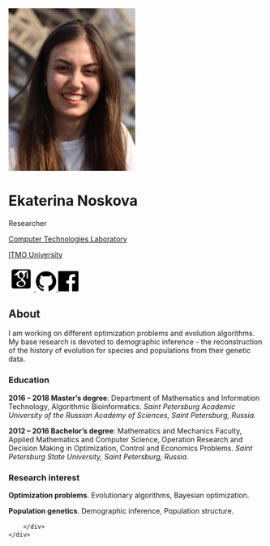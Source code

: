 
<div class="container">
    <div class="row">
        <div class="col-xs-6">

<img src="assets/enoskova.png" width="250px">

<h1 class="h4"> Ekaterina Noskova </h1>

<p>
Researcher<br>

<a class="text-dark" href="http://ctlab.ifmo.ru/en/"> Computer Technologies Laboratory </a> <br>

<a class="text-dark" href="https://en.itmo.ru/"> ITMO University </a> <br>
</p>


<a href="https://scholar.google.com/citations?user=1Mlxh7wAAAAJ&hl=en">
         <img src="assets/social_icons/google-scholar.png" width="50">
      </a>
<a href="https://github.com/noscode">
         <img src="assets/social_icons/github.png" width="40">
      </a>
<a href="https://www.facebook.com/ekaterina.noskova.1675/">
         <img src="assets/social_icons/facebook.png" width="40">
      </a>

</div>
        <div class="col-xs-6">
            

## About

I am working on different optimization problems and evolution algorithms. My base research is devoted to demographic inference - the reconstruction of the history of evolution for species and populations from their genetic data.

### Education

**2016 – 2018 Master’s degree**: Department of Mathematics and Information Technology, Algorithmic Bioinformatics. *Saint Petersburg Academic University of the Russian Academy of Sciences, Saint Petersburg, Russia.*

**2012 – 2016 Bachelor’s degree**: Mathematics and Mechanics Faculty, Applied Mathematics and Computer Science, Operation Research and Decision Making in Optimization, Control and Economics Problems. *Saint Petersburg State University, Saint Petersburg, Russia.*

### Research interest

**Optimization problems**. Evolutionary algorithms, Bayesian optimization.

**Population genetics**. Demographic inference, Population structure.

        </div>
    </div>
</div>
